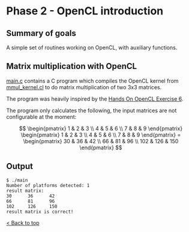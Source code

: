 # Phase 2 - OpenCL introduction

## Summary of goals
A simple set of routines working on OpenCL, with auxiliary functions.

## Matrix multiplication with OpenCL
[main.c](main.c) contains a C program which compiles the OpenCL kernel from [mmul_kernel.cl](mmul_kernel.cl) to do matrix multiplication of two 3x3 matrices.

The program was heavily inspired by the [Hands On OpenCL Exercise 6](https://github.com/HandsOnOpenCL/Exercises-Solutions/blob/master/Solutions/Exercise06/README.md).

The program only calculates the following, the input matrices are not configurable at the moment:
```math

\begin{pmatrix}
1 & 2 & 3 \\
4 & 5 & 6 \\
7 & 8 & 9
\end{pmatrix}

\begin{pmatrix}
1 & 2 & 3 \\
4 & 5 & 6 \\
7 & 8 & 9
\end{pmatrix}

=

\begin{pmatrix}
30  &  36 & 42 \\
66  &  81 & 96 \\
102 & 126 & 150
\end{pmatrix}

```

## Output
```console
$ ./main
Number of platforms detected: 1
result matrix:
30      36      42
66      81      96
102     126     150
result matrix is correct!
```

[< Back to top](../README.md)
